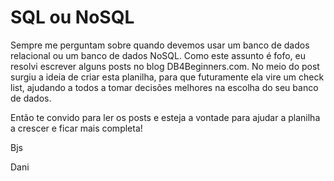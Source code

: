 # SQL ou NoSQL

Sempre me perguntam sobre quando devemos usar um banco de dados relacional ou um banco de dados NoSQL.
Como este assunto é fofo, eu resolvi escrever alguns posts no blog DB4Beginners.com. 
No meio do post surgiu a ideia de criar esta planilha, para que futuramente ela vire um check list, ajudando a todos a tomar decisões melhores na escolha do seu banco de dados. 

Então te convido para ler os posts e esteja a vontade para ajudar a planilha a crescer e ficar mais completa!

Bjs 

Dani

